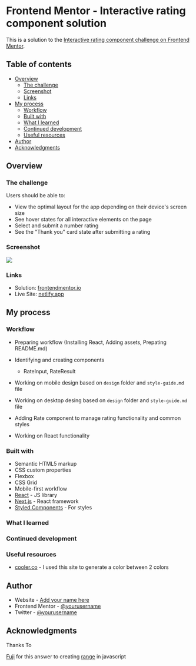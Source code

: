 # Frontend Mentor - Interactive rating component solution

This is a solution to the [Interactive rating component challenge on Frontend Mentor](https://www.frontendmentor.io/challenges/interactive-rating-component-koxpeBUmI). 

## Table of contents

- [Overview](#overview)
  - [The challenge](#the-challenge)
  - [Screenshot](#screenshot)
  - [Links](#links)
- [My process](#my-process)
  - [Workflow](#workflow)
  - [Built with](#built-with)
  - [What I learned](#what-i-learned)
  - [Continued development](#continued-development)
  - [Useful resources](#useful-resources)
- [Author](#author)
- [Acknowledgments](#acknowledgments)


## Overview

### The challenge

Users should be able to:

- View the optimal layout for the app depending on their device's screen size
- See hover states for all interactive elements on the page
- Select and submit a number rating
- See the "Thank you" card state after submitting a rating

### Screenshot

![](./screenshot.jpg)

### Links

- Solution: [frontendmentor.io](https://your-solution-url.com)
- Live Site: [netlify.app](https://your-live-site-url.com)

## My process

### Workflow

- Preparing workflow (Installing React, Adding assets, Prepating README.md)

- Identifying and creating components
  - RateInput, RateResult

- Working on mobile design based on `design` folder and `style-guide.md` file

- Working on desktop desing based on `design` folder and `style-guide.md` file

- Adding Rate component to manage rating functionality and common styles 

- Working on React functionality


### Built with

- Semantic HTML5 markup
- CSS custom properties
- Flexbox
- CSS Grid
- Mobile-first workflow
- [React](https://reactjs.org/) - JS library
- [Next.js](https://nextjs.org/) - React framework
- [Styled Components](https://styled-components.com/) - For styles

### What I learned


### Continued development

### Useful resources

- [cooler.co](https://coolors.co/) - I used this site to generate a color between 2 colors

## Author

- Website - [Add your name here](https://www.your-site.com)
- Frontend Mentor - [@yourusername](https://www.frontendmentor.io/profile/yourusername)
- Twitter - [@yourusername](https://www.twitter.com/yourusername)

## Acknowledgments

Thanks To

[Fuji](https://stackoverflow.com/users/418400/fuji) for this answer to creating [range](https://stackoverflow.com/a/10050831/3925013) in javascript 